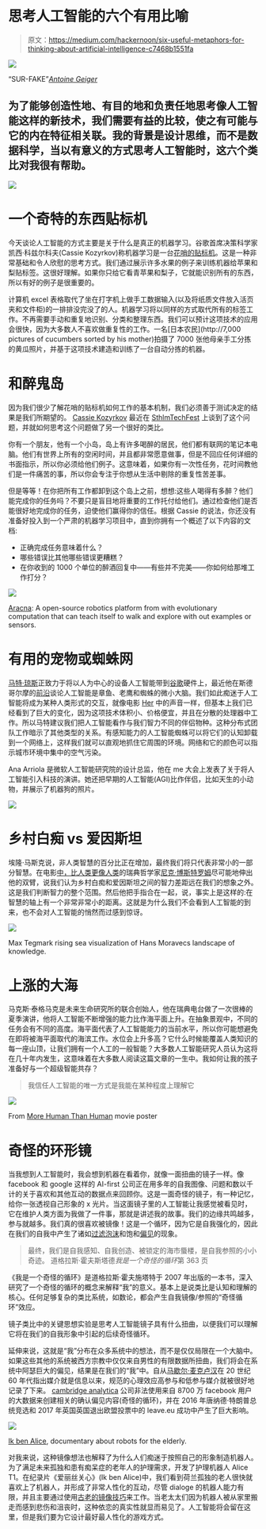 # 思考人工智能的六个有用比喻

> 原文：<https://medium.com/hackernoon/six-useful-metaphors-for-thinking-about-artificial-intelligence-c7468b1551fa>

![](img/8fb89b172f73923a37e5a892ab8c81cc.png)

“SUR-FAKE”[*Antoine Geiger*](http://antoinegeiger.com/filter/photo/SUR-FAKE)

## 为了能够创造性地、有目的地和负责任地思考像人工智能这样的新技术，我们需要有益的比较，使之有可能与它的内在特征相关联。我的背景是设计思维，而不是数据科学，当以有意义的方式思考人工智能时，这六个类比对我很有帮助。

![](img/d0bce3de0132be3f5347bec609991d53.png)

# 一个奇特的东西贴标机

今天谈论人工智能的方式主要是关于什么是真正的机器学习。谷歌首席决策科学家凯西·科兹尔科夫(Cassie Kozyrkov)称机器学习是一台[花哨的贴标机](https://www.youtube.com/watch?v=iLu9XyZ55oI)。这是一种非常基础和令人欣慰的思考方式。我们通过展示许多水果的例子来训练机器给苹果和梨贴标签。这很好理解。如果你只给它看青苹果和梨子，它就能识别所有的东西，所以有好的例子是很重要的。

计算机 excel 表格取代了坐在打字机上做手工数据输入(以及将纸质文件放入活页夹和文件柜)的一排排没完没了的人。机器学习将以同样的方式取代所有的标签工作。不再需要手动和重复地识别、分类和整理东西。我们可以预计这项技术的应用会很快，因为大多数人不喜欢做重复性的工作。一名[日本农民](http://7,000 pictures of cucumbers sorted by his mother)拍摄了 7000 张他母亲手工分拣的黄瓜照片，并基于这项技术建造和训练了一台自动分拣的机器。

# 和醉鬼岛

因为我们很少了解花哨的贴标机如何工作的基本机制，我们必须善于测试决定的结果是我们所期望的。 [Cassie Kozyrkov](https://hackernoon.com/imagine-a-drunk-island-advice-for-finding-ai-use-cases-8d47495d4c3f) 最近在 [SthlmTechFest](http://www.sthlmtechfest.com/) 上谈到了这个问题，并就如何思考这个问题做了另一个很好的类比。

你有一个朋友，他有一个小岛，岛上有许多喝醉的居民，他们都有联网的笔记本电脑。他们有世界上所有的空闲时间，并且都非常愿意做事，但是不回应任何详细的书面指示，所以你必须给他们例子。这意味着，如果你有一次性任务，花时间教他们是一件痛苦的事，所以你会专注于你想从生活中剔除的重复性苦差事。

但是等等！在你把所有工作都卸到这个岛上之前，想想:这些人喝得有多醉？他们能完成你的任务吗？不要只是盲目地将重要的工作托付给他们。通过检查他们是否能很好地完成你的任务，迫使他们赢得你的信任。根据 Cassie 的说法，你还没有准备好投入到一个严肃的机器学习项目中，直到你拥有一个概述了以下内容的文档:

*   正确完成任务意味着什么？
*   哪些错误比其他哪些错误更糟糕？
*   在你收到的 1000 个单位的醉酒回复中——有些并不完美——你如何给那堆工作打分？

![](img/b168a543bffd455bad5e1aef0dd3482d.png)

[Aracna](http://www.creativemachineslab.com/aracna-robot.html): A open-source robotics platform from with evolutionary computation that can teach itself to walk and explore with out examples or sensors.

# 有用的宠物或蜘蛛网

[马特·琼斯](https://www.youtube.com/watch?v=gMPbEvtRaEw)正致力于将以人为中心的设备人工智能带到[谷歌](https://hackernoon.com/tagged/google)硬件上，最近他在斯德哥尔摩的[前沿](https://frontiers.design/)谈论人工智能是章鱼、老鹰和蜘蛛的微小大脑。我们如此痴迷于人工智能将成为某种人类形式的交互，就像电影 [Her](https://www.imdb.com/title/tt1798709/?ref_=nv_sr_1) 中的声音一样，但基本上我们已经看到了巨大的变化，因为这项技术体积小、价格便宜，并且在分散的处理器中工作。所以马特建议我们把人工智能看作与我们智力不同的伴侣物种。这种分布式团队工作暗示了其他类型的关系。有感知能力的人工智能蜘蛛可以将它们的认知卸载到一个网络上，这样我们就可以直观地抓住它周围的环境。网络和它的颜色可以指示城市环境中集中的空气污染。

Ana Arriola 是微软人工智能研究院的设计总监，他在 me 大会上发表了关于将人工智能引入科技的演讲。她还把早期的人工智能(AGI)比作伴侣，比如天生的小动物，并展示了机器狗的照片。

![](img/f71037080204e4ad64299ddc68ab6a10.png)

# 乡村白痴 vs 爱因斯坦

埃隆·马斯克说，非人类智慧的百分比正在增加，最终我们将只代表非常小的一部分智慧。在电影[中，比人类更像人类](https://morehumanthanhuman.ai/)的瑞典哲学家[尼克·博斯特罗姆](https://en.wikipedia.org/wiki/Superintelligence:_Paths,_Dangers,_Strategies)尽可能地伸出他的双臂，说我们认为乡村白痴和爱因斯坦之间的智力差距远在我们的想象之外。这是我们判断智力的整个范围。然后他把手指合在一起，说，事实上是这样的:在智慧的轴上有一个非常非常小的距离。这就是为什么我们不会看到人工智能的到来，也不会对人工智能的悄然而过感到惊讶。

![](img/5f5435073a51bf91fd43d320def7ab04.png)

Max Tegmark rising sea visualization of Hans Moravecs landscape of knowledge.

# 上涨的大海

马克斯·泰格马克是未来生命研究所的联合创始人，他在瑞典电台做了一次很棒的夏季演讲，他将人工智能不断增强的能力比作海平面上升。在抽象景观中，不同的任务会有不同的高度。海平面代表了人工智能能力的当前水平，所以你可能想避免在即将被海平面取代的海滨工作。水位会上升多高？它什么时候能覆盖人类知识的每一座山顶，让我们拥有一个人工的一般智能？大多数人工智能研究人员认为这将在几十年内发生，这意味着在大多数人阅读这篇文章的一生中。我如何让我的孩子准备好与一个超级智能共存？

> 我信任人工智能的唯一方式是我能在某种程度上理解它

![](img/dd1fb3fbeb8cf9ee50ceebb65abbcdb5.png)

From [More Human Than Human](https://www.imdb.com/title/tt7977162/) movie poster

# 奇怪的环形镜

当我想到人工智能时，我会想到机器在看着你，就像一面扭曲的镜子一样。像 facebook 和 google 这样的 AI-first 公司正在用多年的自我图像、问题和数以千计的关于喜欢和其他互动的数据点来回顾你。这是一面奇怪的镜子，有一种记忆，给你一张透视自己形象的 x 光片。当这面镜子里的人工智能让我感觉被看见时，它在维护人类方面为我做了一件事，那就是讲述我的故事。我们的边缘共鸣越多，参与就越多。我们真的很喜欢被镜像！这是一个循环，因为它是自我强化的，因此在我们的自我中产生了诸如[过滤泡沫](https://en.wikipedia.org/wiki/Filter_bubble)和饱和[偏见](https://en.wikipedia.org/wiki/Confirmation_bias)的现象。

> 最终，我们是自我感知、自我创造、被锁定的海市蜃楼，是自我参照的小小奇迹。
> 道格拉斯·霍夫斯塔德*我是一个奇怪的循环*第 363 页

《我是一个奇怪的循环》是道格拉斯·霍夫施塔特于 2007 年出版的一本书，深入研究了一个奇怪的循环的概念来解释“我”的意义。基本上是说类比是认知和理解的核心。任何足够复杂的类比系统，如数论，都会产生自我镜像/参照的“奇怪循环”效应。

镜子类比中的关键思想实验是思考人工智能镜子具有什么扭曲，以便我们可以理解它将在我们的自我形象中引起的后续奇怪循环。

延伸来说，这就是“我”分布在众多系统中的想法，而不是仅仅局限在一个大脑中。如果这些其他的系统被西方宗教中仅仅来自男性的有限数据所扭曲，我们将会在系统中阿瑟巨大的偏见，结果是在我们的“我”中。自从[马歇尔·麦克卢汉](https://en.wikipedia.org/wiki/Marshall_McLuhan)在 20 世纪 60 年代指出媒介就是信息以来，规范的心理效应高参与和低参与媒介就被很好地记录了下来。 [cambridge analytica](https://en.wikipedia.org/wiki/Cambridge_Analytica) 公司非法使用来自 8700 万 facebook 用户的大数据来创建相关的确认偏见内容(奇怪的循环)，并在 2016 年唐纳德·特朗普总统竞选和 2017 年英国英国退出欧盟投票中的 leave.eu 成功中产生了巨大影响。

![](img/01e85dc41a3beb2e1e80ada173fbaf5f.png)

[Ik ben Alice](https://www.imdb.com/title/tt4619556/?ref_=fn_al_tt_1), documentary about robots for the elderly.

对我来说，这种镜像想法也解释了为什么人们痴迷于按照自己的形象制造机器人。为了满足未来孤独和患有痴呆症的老年人的护理需求，开发了护理机器人 Alice T1。在纪录片《爱丽丝关心》(Ik ben Alice)中，我们看到荷兰孤独的老人很快就喜欢上了机器人，并形成了非常人性化的互动，尽管 dialoge 的机器人能力有限，并且主要通过使用[古老的镜像技巧](https://en.wikipedia.org/wiki/ELIZA)来工作。当老太太们因为机器人被从家里搬走而感到悲伤和沮丧时，这种依恋的真实性就显而易见了。人工智能将会留在这里，但是我们要为它设计最好最人性化的游戏方式。
